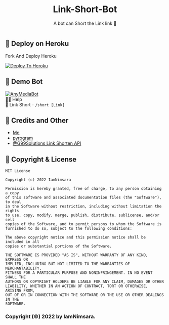 <center><h1>Link-Short-Bot</h1></center>
<center><p>A bot can Short the Link link 🔗</p></center>

<img src="https://telegra.ph/file/6c7f2cbb5af2732b723d7.jpg" alt="">

## 🚀 Deploy on Heroku
<p>Fork And Deploy Heroku</p>

[![Deploy To Heroku](https://www.herokucdn.com/deploy/button.svg)](https://heroku.com/deploy?template=https://github.com/IamNimsara/Link-Short-Bot)

## 🎯 Demo Bot
  [![AnyMediaBot](https://img.shields.io/badge/AnyMediaBot%20-Telegram-blue)](https://t.me/anyMediaBot)<br>
  🤷‍♂️ Help<br>
  🔗 Link Short - ```/short [Link]```


## 🎯 Credits and Other
- [Me](https://github.com/IamNimsara)
- [pyrogram](https://github.com/pyrogram) 
- [@G99Solutions Link Shorten API](https://github.com/g99solutions/URL-Shortener-API)


## 🎯 Copyright & License
```
MIT License

Copyright (c) 2022 IamNimsara

Permission is hereby granted, free of charge, to any person obtaining a copy
of this software and associated documentation files (the "Software"), to deal
in the Software without restriction, including without limitation the rights
to use, copy, modify, merge, publish, distribute, sublicense, and/or sell
copies of the Software, and to permit persons to whom the Software is
furnished to do so, subject to the following conditions:

The above copyright notice and this permission notice shall be included in all
copies or substantial portions of the Software.

THE SOFTWARE IS PROVIDED "AS IS", WITHOUT WARRANTY OF ANY KIND, EXPRESS OR
IMPLIED, INCLUDING BUT NOT LIMITED TO THE WARRANTIES OF MERCHANTABILITY,
FITNESS FOR A PARTICULAR PURPOSE AND NONINFRINGEMENT. IN NO EVENT SHALL THE
AUTHORS OR COPYRIGHT HOLDERS BE LIABLE FOR ANY CLAIM, DAMAGES OR OTHER
LIABILITY, WHETHER IN AN ACTION OF CONTRACT, TORT OR OTHERWISE, ARISING FROM,
OUT OF OR IN CONNECTION WITH THE SOFTWARE OR THE USE OR OTHER DEALINGS IN THE
SOFTWARE.
```

### Copyright (©) 2022 by IamNimsara.
